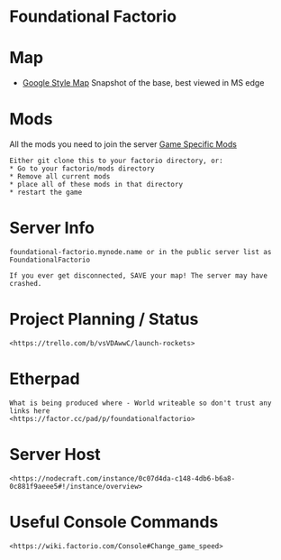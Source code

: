 # Foundational Factorio

# Map
   * [Google Style Map](http://foundationalfactorio.github.io/maps) Snapshot of the base, best viewed in MS edge

# Mods
All the mods you need to join the server
	[Game Specific Mods](https://github.com/foundationalfactorio/foundationalfactorio)

	Either git clone this to your factorio directory, or:
	* Go to your factorio/mods directory
	* Remove all current mods
	* place all of these mods in that directory
	* restart the game


# Server Info
	foundational-factorio.mynode.name or in the public server list as FoundationalFactorio 
	
	If you ever get disconnected, SAVE your map! The server may have crashed. 

# Project Planning / Status
	<https://trello.com/b/vsVDAwwC/launch-rockets>

# Etherpad 
	What is being produced where - World writeable so don't trust any links here
	<https://factor.cc/pad/p/foundationalfactorio>

# Server Host
	<https://nodecraft.com/instance/0c07d4da-c148-4db6-b6a8-0c881f9aeee5#!/instance/overview>

# Useful Console Commands
	<https://wiki.factorio.com/Console#Change_game_speed>
